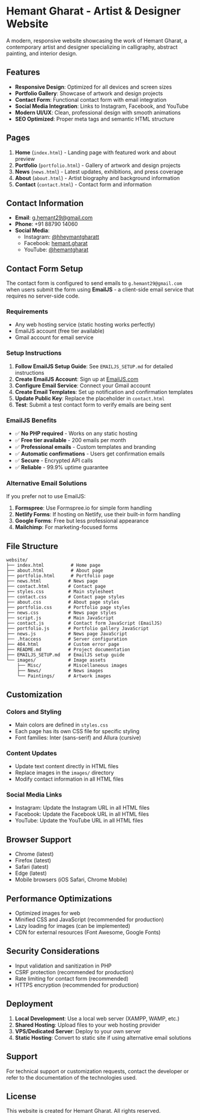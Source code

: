 # Hemant Gharat - Artist & Designer Website

A modern, responsive website showcasing the work of Hemant Gharat, a contemporary artist and designer specializing in calligraphy, abstract painting, and interior design.

## Features

- **Responsive Design**: Optimized for all devices and screen sizes
- **Portfolio Gallery**: Showcase of artwork and design projects
- **Contact Form**: Functional contact form with email integration
- **Social Media Integration**: Links to Instagram, Facebook, and YouTube
- **Modern UI/UX**: Clean, professional design with smooth animations
- **SEO Optimized**: Proper meta tags and semantic HTML structure

## Pages

1. **Home** (`index.html`) - Landing page with featured work and about preview
2. **Portfolio** (`portfolio.html`) - Gallery of artwork and design projects
3. **News** (`news.html`) - Latest updates, exhibitions, and press coverage
4. **About** (`about.html`) - Artist biography and background information
5. **Contact** (`contact.html`) - Contact form and information

## Contact Information

- **Email**: g.hemant29@gmail.com
- **Phone**: +91 88790 14060
- **Social Media**:
  - Instagram: [@hheymantgharatt](https://www.instagram.com/hheymantgharatt/?igsh=aDBuaDJyNjBwMHBh#)
  - Facebook: [hemant.gharat](https://www.facebook.com/hemant.gharat)
  - YouTube: [@hemantgharat](https://www.youtube.com/@hemantgharat)

## Contact Form Setup

The contact form is configured to send emails to `g.hemant29@gmail.com` when users submit the form using **EmailJS** - a client-side email service that requires no server-side code.

### Requirements

- Any web hosting service (static hosting works perfectly)
- EmailJS account (free tier available)
- Gmail account for email service

### Setup Instructions

1. **Follow EmailJS Setup Guide**: See `EMAILJS_SETUP.md` for detailed instructions
2. **Create EmailJS Account**: Sign up at [EmailJS.com](https://www.emailjs.com/)
3. **Configure Email Service**: Connect your Gmail account
4. **Create Email Templates**: Set up notification and confirmation templates
5. **Update Public Key**: Replace the placeholder in `contact.html`
6. **Test**: Submit a test contact form to verify emails are being sent

### EmailJS Benefits

- ✅ **No PHP required** - Works on any static hosting
- ✅ **Free tier available** - 200 emails per month
- ✅ **Professional emails** - Custom templates and branding
- ✅ **Automatic confirmations** - Users get confirmation emails
- ✅ **Secure** - Encrypted API calls
- ✅ **Reliable** - 99.9% uptime guarantee

### Alternative Email Solutions

If you prefer not to use EmailJS:

1. **Formspree**: Use Formspree.io for simple form handling
2. **Netlify Forms**: If hosting on Netlify, use their built-in form handling
3. **Google Forms**: Free but less professional appearance
4. **Mailchimp**: For marketing-focused forms

## File Structure

```
website/
├── index.html          # Home page
├── about.html          # About page
├── portfolio.html      # Portfolio page
├── news.html          # News page
├── contact.html       # Contact page
├── styles.css         # Main stylesheet
├── contact.css        # Contact page styles
├── about.css          # About page styles
├── portfolio.css      # Portfolio page styles
├── news.css           # News page styles
├── script.js          # Main JavaScript
├── contact.js         # Contact form JavaScript (EmailJS)
├── portfolio.js       # Portfolio gallery JavaScript
├── news.js            # News page JavaScript
├── .htaccess          # Server configuration
├── 404.html           # Custom error page
├── README.md          # Project documentation
├── EMAILJS_SETUP.md   # EmailJS setup guide
└── images/            # Image assets
    ├── Misc/          # Miscellaneous images
    ├── News/          # News images
    └── Paintings/     # Artwork images
```

## Customization

### Colors and Styling
- Main colors are defined in `styles.css`
- Each page has its own CSS file for specific styling
- Font families: Inter (sans-serif) and Allura (cursive)

### Content Updates
- Update text content directly in HTML files
- Replace images in the `images/` directory
- Modify contact information in all HTML files

### Social Media Links
- Instagram: Update the Instagram URL in all HTML files
- Facebook: Update the Facebook URL in all HTML files
- YouTube: Update the YouTube URL in all HTML files

## Browser Support

- Chrome (latest)
- Firefox (latest)
- Safari (latest)
- Edge (latest)
- Mobile browsers (iOS Safari, Chrome Mobile)

## Performance Optimizations

- Optimized images for web
- Minified CSS and JavaScript (recommended for production)
- Lazy loading for images (can be implemented)
- CDN for external resources (Font Awesome, Google Fonts)

## Security Considerations

- Input validation and sanitization in PHP
- CSRF protection (recommended for production)
- Rate limiting for contact form (recommended)
- HTTPS encryption (recommended for production)

## Deployment

1. **Local Development**: Use a local web server (XAMPP, WAMP, etc.)
2. **Shared Hosting**: Upload files to your web hosting provider
3. **VPS/Dedicated Server**: Deploy to your own server
4. **Static Hosting**: Convert to static site if using alternative email solutions

## Support

For technical support or customization requests, contact the developer or refer to the documentation of the technologies used.

## License

This website is created for Hemant Gharat. All rights reserved. 
